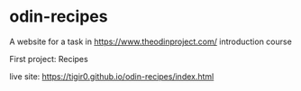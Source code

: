 # odin-recipes

A website for a task in https://www.theodinproject.com/ introduction course

First project: Recipes

live site: https://tigir0.github.io/odin-recipes/index.html
